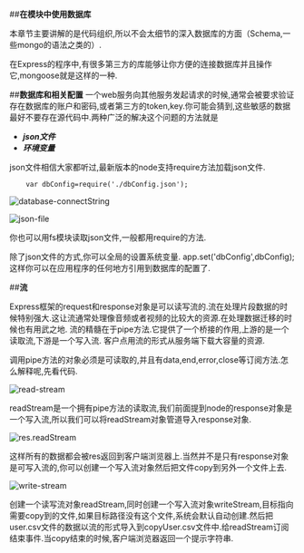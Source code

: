﻿


##**在模块中使用数据库**

本章节主要讲解的是代码组织,所以不会太细节的深入数据库的方面（Schema,一些mongo的语法之类的）.

在Express的程序中,有很多第三方的库能够让你方便的连接数据库并且操作它,mongoose就是这样的一种.


##**数据库和相关配置**
一个web服务向其他服务发起请求的时候,通常会被要求验证存在数据库的账户和密码,或者第三方的token,key.你可能会猜到,这些敏感的数据最好不要存在源代码中.两种广泛的解决这个问题的方法就是

 - ***json文件***
 - ***环境变量***

json文件相信大家都听过,最新版本的node支持require方法加载json文件.

        var dbConfig=require('./dbConfig.json');
![database-connectString](http://f.hiphotos.baidu.com/image/pic/item/50da81cb39dbb6fd1fd357980e24ab18962b3787.jpg)

![json-file](http://d.hiphotos.baidu.com/image/pic/item/342ac65c10385343289a3a9f9413b07eca808833.jpg)

你也可以用fs模块读取json文件,一般都用require的方法.

除了json文件的方式,你可以全局的设置系统变量.
app.set('dbConfig',dbConfig);
这样你可以在应用程序的任何地方引用到数据库的配置了.

##**流**

Express框架的request和response对象是可以读写流的.流在处理片段数据的时候特别强大.这让流通常处理像音频或者视频的比较大的资源.在处理数据迁移的时候也有用武之地.
流的精髓在于pipe方法.它提供了一个桥接的作用,上游的是一个读取流,下游是一个写入流.
客户点用流的形式从服务端下载大容量的资源.

调用pipe方法的对象必须是可读取的,并且有data,end,error,close等订阅方法.怎么解释呢,先看代码.

![read-stream](http://g.hiphotos.baidu.com/image/pic/item/c2cec3fdfc039245909d54b08094a4c27d1e2560.jpg)

readStream是一个拥有pipe方法的读取流,我们前面提到node的response对象是一个写入流,所以我们可以将readStream对象管道导入response对象.

![res.readStream](http://d.hiphotos.baidu.com/image/pic/item/b812c8fcc3cec3fdbf0013cad188d43f87942756.jpg)

这样所有的数据都会被res返回到客户端浏览器上.当然并不是只有response对象是可写入流的,你可以创建一个写入流对象然后把文件copy到另外一个文件上去.

![write-stream](http://d.hiphotos.baidu.com/image/pic/item/d50735fae6cd7b89c5be8d3c082442a7d8330eba.jpg)

创建一个读写流对象readStream,同时创建一个写入流对象writeStream,目标指向需要copy到的文件,如果目标路径没有这个文件,系统会默认自动创建.然后把user.csv文件的数据以流的形式导入到copyUser.csv文件中.给readStream订阅结束事件.当copy结束的时候,客户端浏览器返回一个提示字符串.